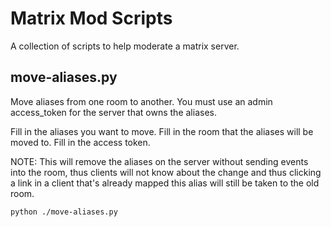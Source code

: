 # Matrix Mod Scripts

A collection of scripts to help moderate a matrix server.

## move-aliases.py

Move aliases from one room to another. You must use an admin access_token for
the server that owns the aliases.

Fill in the aliases you want to move. Fill in the room that the aliases will be
moved to. Fill in the access token.

NOTE: This will remove the aliases on the server without sending events into
the room, thus clients will not know about the change and thus clicking a link
in a client that's already mapped this alias will still be taken to the old
room.

```
python ./move-aliases.py
```
